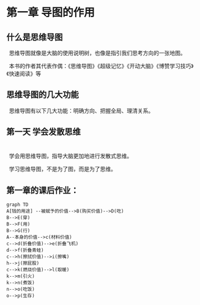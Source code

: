 # 第一章 导图的作用

## 什么是思维导图

&ensp;思维导图就像是大脑的使用说明树，也像是指引我们思考方向的一张地图。

&ensp;本书的作者其代表作偶：《思维导图》《超级记忆》《开动大脑》《博赞学习技巧》《快速阅读》等

## 思维导图的几大功能

&ensp;思维导图有以下几大功能：明确方向、把握全局、理清关系。

## 第一天 学会发散思维

# 

&ensp;学会用思维导图，指导大脑更加地进行发散式思维。

&ensp;学习思维导图，不是为了图，而是为了思维。

## 第一章的课后作业：

```mermaid
graph TD
A[钱的用途] --被赋予的价值-->B(购买价值)-->D(吃)
B-->E(穿)
B-->F(用)
B-->G(行)
A--本身的价值-->c(材料价值)
c-->d(折叠价值)-->e(折叠飞机)
d-->f(折叠青蛙)
c-->h(擦拭价值)-->i(擦嘴)
h-->j(擦屁股)
c-->k(燃烧价值)-->l(取暖)
k-->m(引火)
k-->n(煮饭)
n-->o(吃饭)
o-->p(生存)




```